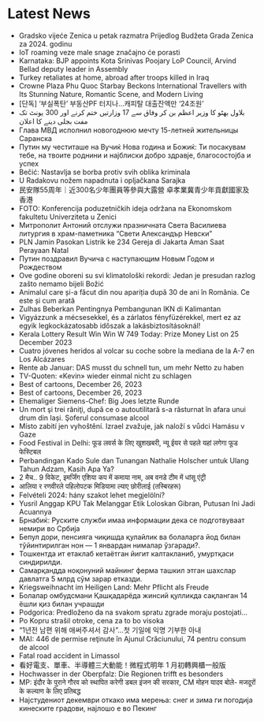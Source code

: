 # Latest News
-  Gradsko vijeće Zenica u petak razmatra Prijedlog Budžeta Grada Zenica za 2024. godinu
-  IoT roaming veze male snage značajno će porasti
-  Karnataka: BJP appoints Kota Srinivas Poojary LoP Council, Arvind Bellad deputy leader in Assembly
-  Turkey retaliates at home, abroad after troops killed in Iraq
-  Crowne Plaza Phu Quoc Starbay Beckons International Travellers with Its Stunning Nature, Romantic Scene, and Modern Living
-  [단독] ‘부실폭탄’ 부동산PF 터지나…캐피탈 대출잔액만 ‘24조원’
-  بلاول بھٹو کا وزیر اعظم بن کر وفاق سے 17 وزارتیں ختم کرنے اور 300 یونٹ تک مفت بجلی دینے کا اعلان
-  Глава МВД исполнил новогоднюю мечту 15-летней жительницы Саранска
-  Путин му честиташе на Вучиќ Нова година и Божиќ: Ти посакувам тебе, на твоите роднини и најблиски добро здравје, благосостојба и успех
-  Bečić: Nastavlja se borba protiv svih oblika kriminala
-  U Radakovu nožem napadnuta i opljačkana Sarajka
-  民安隊55周年｜近300名少年團員等參與大露營 卓孝業冀青少年貢獻國家及香港
-  FOTO: Konferencija poduzetničkih ideja održana na Ekonomskom fakultetu Univerziteta u Zenici
-  Митрополит Антоний отслужи празничната Света Василиева литургия в храм-паметника “Свети Александър Невски”
-  PLN Jamin Pasokan Listrik ke 234 Gereja di Jakarta Aman Saat Perayaan Natal
-  Путин поздравил Вучича с наступающим Новым Годом и Рождеством
-  Ove godine oboreni su svi klimatološki rekordi: Jedan je presudan razlog zašto nemamo bijeli Božić
-  Animalul care și-a făcut din nou apariția după 30 de ani în România. Ce este și cum arată
-  Zulhas Beberkan Pentingnya Pembangunan IKN di Kalimantan
-  Vigyázzunk a mécsesekkel, és a zárlatos fényfüzérekkel, mert ez az egyik legkockázatosabb időszak a lakásbiztosításoknál!
-  Kerala Lottery Result Win Win W 749 Today: Prize Money List on 25 December 2023
-  Cuatro jóvenes heridos al volcar su coche sobre la mediana de la A-7 en Los Alcázares
-  Rente ab Januar: DAS musst du schnell tun, um mehr Netto zu haben
-  TV-Quoten: «Kevin» wieder einmal nicht zu schlagen
-  Best of cartoons, December 26, 2023
-  Best of cartoons, December 26, 2023
-  Ehemaliger Siemens-Chef: Big Joes letzte Runde
-  Un mort şi trei răniţi, după ce o autoutilitară s-a răsturnat în afara unui drum din Iași. Şoferul consumase alcool
-  Místo zabití jen vyhoštění. Izrael zvažuje, jak naloží s vůdci Hamásu v Gaze
-  Food Festival in Delhi: फूड लवर्स के लिए खुशखबरी, न्यू ईयर से पहले यहां लगेगा फूड फेस्टिबल
-  Perbandingan Kado Sule dan Tunangan Nathalie Holscher untuk Ulang Tahun Adzam, Kasih Apa Ya?
-  2 मैच.. 9 विकेट, इमर्जिंग एशिया कप में कमाया नाम, अब वनडे टीम में धांसू एंट्री
-  आलिया र रणवीरले पहिलोपटक मिडियामा ल्याए छोरीलाई (तस्बिरहरू)
-  Felvételi 2024: hány szakot lehet megjelölni?
-  Yusril Anggap KPU Tak Melanggar Etik Loloskan Gibran, Putusan Ini Jadi Acuannya
-  Брнабиќ: Руските служби имаа информации дека се подготвуваат немири во Србија
-  Бепул дори, пенсияга чиқишда қулайлик ва болаларга йод билан тўйинтирилган нон — 1 январдан нималар ўзгаради?.
-  Тошкентда ит етаклаб кетаётган йигит калтакланиб, умуртқаси синдирилди.
-  Самарқандда ноқонуний майнинг ферма ташкил этган шахслар давлатга 5 млрд сўм зарар етказди.
-  Kriegsweihnacht im Heiligen Land: Mehr Pflicht als Freude
-  Болалар омбудсмани Қашқадарёда жинсий қулликда сақланган 14 ёшли қиз билан учрашди
-  Podgorica: Predloženo da na svakom spratu zgrade moraju postojati...
-  Po Kopru strašil otroke, cena za to bo visoka
-  “1년전 남편 위해 애써주셔서 감사”…첫 기일에 익명 기부한 아내
-  MAI: 446 de permise reţinute în Ajunul Crăciunului, 74 pentru consum de alcool
-  Fatal road accident in Limassol
-  看好電支、單車、半導體三大動能！微程式明年 1 月初轉興櫃一般版
-  Hochwasser in der Oberpfalz: Die Regionen trifft es besonders
-  MP: इंदौर के पुराने गौरव को स्थापित करेगी डबल इंजन की सरकार, CM मोहन यादव बोले- मजदूरों के कल्याण के लिए प्रतिबद्ध
-  Најстудениот декември откако има мерења: снег и зима ги погодија кинеските градови, најлошо е во Пекинг
